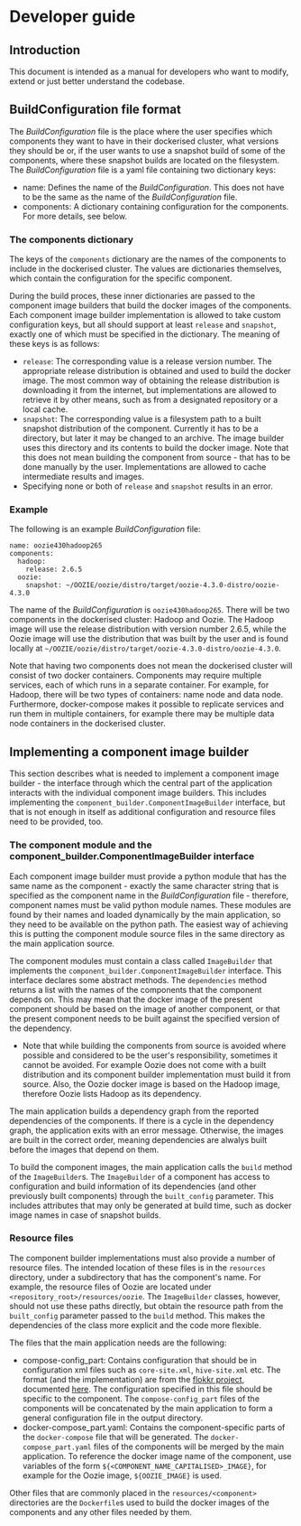 # Developer guide

## Introduction
This document is intended as a manual for developers who want to modify, extend or just better understand the codebase.

## BuildConfiguration file format
The _BuildConfiguration_ file is the place where the user specifies which components they want to have in their
dockerised cluster, what versions they should be or, if the user wants to use a snapshot build of some of the
components, where these snapshot builds are located on the filesystem. The _BuildConfiguration_ file is a yaml file
containing two dictionary keys:

* name: Defines the name of the _BuildConfiguration_. This does not have to be the same as the name of the
  _BuildConfiguration_ file.
* components: A dictionary containing configuration for the components. For more details, see below.

### The components dictionary
The keys of the `components` dictionary are the names of the components to include in the dockerised cluster. The values
are dictionaries themselves, which contain the configuration for the specific component.

During the build proces, these inner dictionaries are passed to the component image builders that build the docker
images of the components. Each component image builder implementation is allowed to take custom configuration keys, but
all should support at least `release` and `snapshot`, exactly one of which must be specified in the dictionary. The
meaning of these keys is as follows:

* `release`: The corresponding value is a release version number. The appropriate release distribution is obtained and
  used to build the docker image. The most common way of obtaining the release distribution is downloading it from the
  internet, but implementations are allowed to retrieve it by other means, such as from a designated repository or a
  local cache.
* `snapshot`: The corresponding value is a filesystem path to a built snapshot distribution of the component. Currently
  it has to be a directory, but later it may be changed to an archive. The image builder uses this directory and its
  contents to build the docker image. Note that this does not mean building the component from source - that has to be
  done manually by the user. Implementations are allowed to cache intermediate results and images.
* Specifying none or both of `release` and `snapshot` results in an error.

### Example
The following is an example _BuildConfiguration_ file:

```
name: oozie430hadoop265
components:
  hadoop:
    release: 2.6.5
  oozie:
    snapshot: ~/OOZIE/oozie/distro/target/oozie-4.3.0-distro/oozie-4.3.0
```

The name of the _BuildConfiguration_ is `oozie430hadoop265`. There will be two components in the dockerised cluster:
Hadoop and Oozie. The Hadoop image will use the release distribution with version number 2.6.5, while the Oozie image
will use the distribution that was built by the user and is found locally at
`~/OOZIE/oozie/distro/target/oozie-4.3.0-distro/oozie-4.3.0`.

Note that having two components does not mean the dockerised cluster will consist of two docker containers. Components
may require multiple services, each of which runs in a separate container. For example, for Hadoop, there will be two
types of containers: name node and data node. Furthermore, docker-compose makes it possible to replicate services and
run them in multiple containers, for example there may be multiple data node containers in the dockerised cluster.

## Implementing a component image builder
This section describes what is needed to implement a component image builder - the interface through which the central
part of the application interacts with the individual component image builders. This includes implementing the
`component_builder.ComponentImageBuilder` interface, but that is not enough in itself as additional configuration and
resource files need to be provided, too.

### The component module and the component\_builder.ComponentImageBuilder interface
Each component image builder must provide a python module that has the same name as the component - exactly the same
character string that is specified as the component name in the _BuildConfiguration_ file - therefore, component names
must be valid python module names. These modules are found by their names and loaded dynamically by the main
application, so they need to be available on the python path. The easiest way of achieving this is putting the component
module source files in the same directory as the main application source.

The component modules must contain a class called `ImageBuilder` that implements the
`component_builder.ComponentImageBuilder` interface. This interface declares some abstract methods. The `dependencies`
method returns a list with the names of the components that the component depends on. This may mean that the
docker image of the present component should be based on the image of another component, or that the present component
needs to be built against the specified version of the dependency.

* Note that while building the components from source is avoided where possible and considered to be the user's
  responsibility, sometimes it cannot be avoided. For example Oozie does not come with a built distribution and its
  component builder implementation must build it from source. Also, the Oozie docker image is based on the Hadoop image,
  therefore Oozie lists Hadoop as its dependency.
  
The main application builds a dependency graph from the reported dependencies of the components. If there is a cycle in
the dependency graph, the application exits with an error message. Otherwise, the images are built in the correct order,
meaning dependencies are alwalys built before the images that depend on them.

To build the component images, the main application calls the `build` method of the `ImageBuilder`s. The `ImageBuilder`
of a component has access to configuration and build information of its dependencies (and other previously built
components) through the `built_config` parameter. This includes attributes that may only be generated at build time,
such as docker image names in case of snapshot builds.

### Resource files
The component builder implementations must also provide a number of resource files. The intended location of these files
is in the `resources` directory, under a subdirectory that has the component's name. For example, the resource files of
Oozie are located under `<repository_root>/resources/oozie`. The `ImageBuilder` classes, however, should not use these
paths directly, but obtain the resource path from the `built_config` parameter passed to the `build` method. This makes
the dependencies of the class more explicit and the code more flexible.

The files that the main application needs are the following:

* compose-config_part: Contains configuration that should be in configuration xml files such as `core-site.xml`,
  `hive-site.xml` etc. The format (and the implementation) are from the [flokkr project](https://github.com/flokkr),
  documented [here](https://github.com/flokkr/docker-baseimage#envtoconf-simple-configuration-loading). The
  configuration specified in this file should be specific to the component. The `compose-config_part` files of the
  components will be concatenated by the main application to form a general configuration file in the output directory.
* docker-compose_part.yaml: Contains the component-specific parts of the `docker-compose` file that will be
  generated. The `docker-compose_part.yaml` files of the components will be merged by the main application. To reference
  the docker image name of the component, use variables of the form `${<COMPONENT_NAME_CAPITALISED>_IMAGE}`, for example
  for the Oozie image, `${OOZIE_IMAGE}` is used.
 
Other files that are commonly placed in the `resources/<component>` directories are the `Dockerfile`s used to build the
docker images of the components and any other files needed by them.
